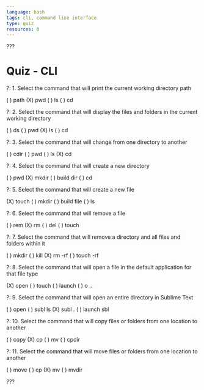```yaml
---
language: bash
tags: cli, command line interface
type: quiz
resources: 0
---
```


???

# Quiz - CLI

?: 1. Select the command that will print the current working directory path

( ) path
(X) pwd
( ) ls
( ) cd

?: 2. Select the command that will display the files and folders in the current working directory

( ) ds
( ) pwd
(X) ls
( ) cd

?: 3. Select the command that will change from one directory to another

( ) cdir
( ) pwd
( ) ls
(X) cd

?: 4. Select the command that will create a new directory

( ) pwd
(X) mkdir
( ) build dir
( ) cd

?: 5. Select the command that will create a new file

(X) touch
( ) mkdir
( ) build file
( ) ls

?: 6. Select the command that will remove a file

( ) rem
(X) rm
( ) del
( ) touch

?: 7. Select the command that will remove a directory and all files and folders within it

( ) mkdir
( ) kill
(X) rm -rf
( ) touch -rf

?: 8. Select the command that will open a file in the default application for that file type

(X) open
( ) touch
( ) launch
( ) o ..

?: 9. Select the command that will open an entire directory in Sublime Text

( ) open
( ) subl ls
(X) subl .
( ) launch sbl

?: 10. Select the command that will copy files or folders from one location to another

( ) copy
(X) cp
( ) mv
( ) cpdir

?: 11. Select the command that will move files or folders from one location to another

( ) move
( ) cp
(X) mv
( ) mvdir

???